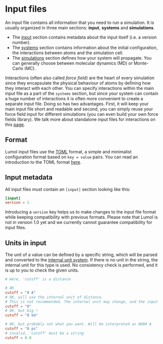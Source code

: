 # Input files

An input file contains all information that you need to run a simulation.
It is usually organized in three main sections: **input**, **systems** and
**simulations**.

- The [input](input/intro.html#Input%20metadata) section contains metadata about
  the input itself (i.e. a version number).
- The [systems](input/systems.html) section contains information about the
  initial configuration, the interactions between atoms and the simulation cell.
- The [simulations](input/simulations.html) section defines how your system will
  propagate. You can generally choose between molecular dynamics (MD) or Monte-
  Carlo (MC).

Interactions (often also called *force field*) are the heart of every simulation
since they encapsulate the physical behaviour of atoms by defining how they
interact with each other. You can specify interactions within the main input
file as a part of the `systems` section, but since your system can contain a
huge number of interactions it is often more convenient to create a separate
input file. Doing so has two advantages. First, it will keep your main input
file short and readable and second, you can simply reuse your force field input
for different simulations (you can even build your own force fields library). We
talk more about standalone input files for interactions on this
[page](input/interactions.html).

## Format

Lumol input files use the [TOML][TOML] format, a simple and minimalist
configuration format based on `key = value` pairs. You can read an introduction
to the TOML format [here][TOML].

[TOML]: https://github.com/toml-lang/toml

## Input metadata

All input files must contain an `[input]` section looking like this:

```toml
[input]
version = 1
```

Introducing a `version` key helps us to make changes to the input file format
while keeping compatibility with previous formats. Please note that
Lumol is not in version 1.0 yet and we currently cannot guarantee compatibility
for input files.

## Units in input

The unit of a value can be defined by a specific string, which will be parsed
and converted to the [internal unit system](concepts/units.html).
If there is no unit in the string, the internal unit for this type is used.
No consistency check is performed, and it is up to you to check the given units.

```toml
# Here, 'cutoff' is a distance

# OK
cutoff = "8 A"
# OK, will use the internal unit of distance.
# This is not recommended. The internal unit may change, and the input convey less information
cutoff = "8"    
# OK, but big !
cutoff = "8 km"  

# OK, but probably not what you want. Will be interpreted as 8000 A
cutoff = "8 ps"
# invalid, 'cutoff' must be a string
cutoff = 8.0   
```
